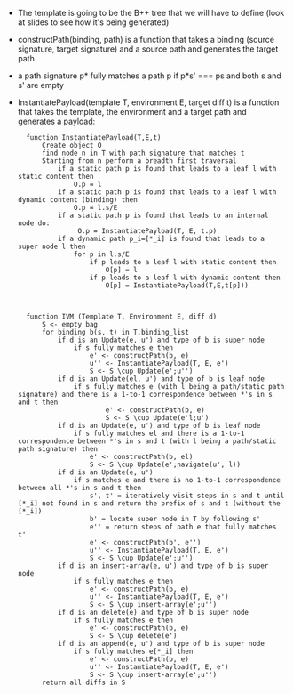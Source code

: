 * The template is going to be the B++ tree that we will have to define (look at slides to see how it's being generated)
* constructPath(binding, path) is a function that takes a binding (source signature, target signature) and a source path and generates the target path 
* a path signature p* fully matches a path p if p*s' === ps and both s and s' are empty
* InstantiatePayload(template T, environment E, target diff t) is a function that takes the template, the environment and a target path and generates a payload:
		
		function InstantiatePayload(T,E,t)
			Create object O
			find node n in T with path signature that matches t
			Starting from n perform a breadth first traversal
				if a static path p is found that leads to a leaf l with static content then
					O.p = l
				if a static path p is found that leads to a leaf l with dynamic content (binding) then
					O.p = l.s/E
				if a static path p is found that leads to an internal node do:
					 O.p = InstantiatePayload(T, E, t.p)
				if a dynamic path p_i=[*_i] is found that leads to a super node l then
					for p in l.s/E
						if p leads to a leaf l with static content then
							O[p] = l
						if p leads to a leaf l with dynamic content then
							O[p] = InstantiatePayload(T,E,t[p]))
				
	 	

		function IVM (Template T, Environment E, diff d)
			S <- empty bag
			for binding b(s, t) in T.binding_list 
				if d is an Update(e, u') and type of b is super node
					if s fully matches e then
						e' <- constructPath(b, e)
						u'' <- InstantiatePayload(T, E, e')
						S <- S \cup Update(e';u'')
				if d is an Update(el, u') and type of b is leaf node
					if s fully matches e (with l being a path/static path signature) and there is a 1-to-1 correspondence between *'s in s and t then 
							e' <- constructPath(b, e)
							S <- S \cup Update(e'l;u')
				if d is an Update(e, u') and type of b is leaf node
					if s fully matches el and there is a 1-to-1 correspondence between *'s in s and t (with l being a path/static path signature) then 
						e' <- constructPath(b, el)
						S <- S \cup Update(e';navigate(u', l))
				if d is an Update(e, u') 
					if s matches e and there is no 1-to-1 correspondence between all *'s in s and t then 
						s', t' = iteratively visit steps in s and t until [*_i] not found in s and return the prefix of s and t (without the [*_i]) 
						b' = locate super node in T by following s'
						e'' = return steps of path e that fully matches t'
						e' <- constructPath(b', e'')
						u'' <- InstantiatePayload(T, E, e')
						S <- S \cup Update(e';u'')
				if d is an insert-array(e, u') and type of b is super node
					if s fully matches e then
						e' <- constructPath(b, e)
						u'' <- InstantiatePayload(T, E, e')
						S <- S \cup insert-array(e';u'')
				if d is an delete(e) and type of b is super node
					if s fully matches e then
						e' <- constructPath(b, e)
						S <- S \cup delete(e')
				if d is an append(e, u') and type of b is super node
					if s fully matches e[*_i] then
						e' <- constructPath(b, e)
						u'' <- InstantiatePayload(T, E, e')
						S <- S \cup insert-array(e';u'')
			return all diffs in S
